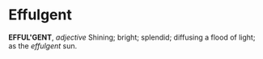 # Effulgent

**EFFUL'GENT**, _adjective_ Shining; bright; splendid; diffusing a flood of light; as the _effulgent_ sun.